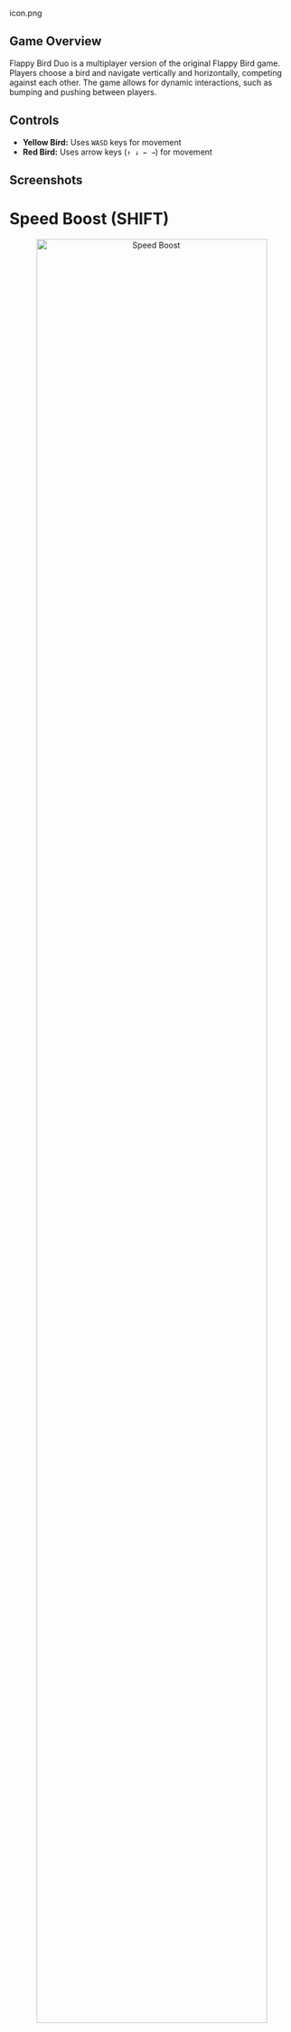 
icon.png

## Game Overview

Flappy Bird Duo is a multiplayer version of the original Flappy Bird game. Players choose a bird and navigate vertically and horizontally, competing against each other. The game allows for dynamic interactions, such as bumping and pushing between players.





## Controls

- **Yellow Bird:** Uses `WASD` keys for movement
- **Red Bird:** Uses arrow keys (`↑ ↓ ← →`) for movement

## Screenshots
# **Speed Boost (SHIFT)**  
  <p align="center">
    <img src="/Preview/Shift.png" alt="Speed Boost" style="width:90%; height:auto;">
  </p>

# **End Game**  
  <p align="center">
    <img src="/Preview/End.png" alt="End Game" style="width:90%; height:auto;">
  </p>



  <div align="center">
  <img src="images/Flappy_Bird_icon.png" width="125">
  
  # Flappy Bird
</div>

## Dependencies

Install Latest [Java](https://www.java.com/download/ie_manual.jsp)

## Database Configuration

The game reads database connection details from the environment. Set the
following variables before running the application:

- `DB_URL` – JDBC URL of the database
- `DB_USERNAME` – database user name
- `DB_PASSWORD` – database user password

As an alternative, you may place a `db.properties` file on the classpath
containing the same keys.
